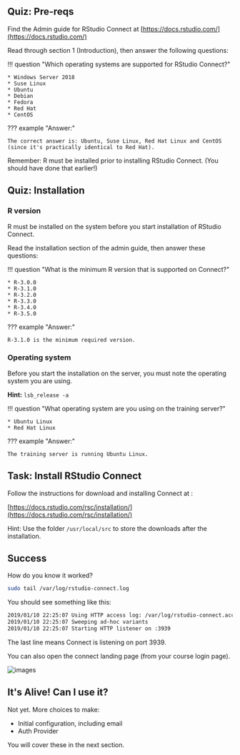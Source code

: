 
## Quiz: Pre-reqs

Find the Admin guide for RStudio Connect at [https://docs.rstudio.com/](https://docs.rstudio.com/)

Read through section 1 (Introduction), then answer the following questions:

!!! question "Which operating systems are supported for RStudio Connect?"

    * Windows Server 2018
    * Suse Linux
    * Ubuntu
    * Debian
    * Fedora
    * Red Hat
    * CentOS
    
??? example "Answer:"

    The correct answer is: Ubuntu, Suse Linux, Red Hat Linux and CentOS (since it's practically identical to Red Hat).


Remember: R must be installed prior to installing RStudio Connect. (You should have done that earlier!)


## Quiz: Installation

### R version

R must be installed on the system before you start installation of RStudio Connect.

Read the installation section of the admin guide, then answer these questions:

!!! question "What is the minimum R version that is supported on Connect?"
    
    * R-3.0.0
    * R-3.1.0
    * R-3.2.0
    * R-3.3.0
    * R-3.4.0
    * R-3.5.0
    
??? example "Answer:"

    R-3.1.0 is the minimum required version.
    


### Operating system

Before you start the installation on the server, you must note the operating system you are using.

**Hint:** `lsb_release -a`

!!! question "What operating system are you using on the training server?"
    
    * Ubuntu Linux
    * Red Hat Linux


??? example "Answer:"

    The training server is running Ubuntu Linux.
    


## Task: Install RStudio Connect

Follow the instructions for download and installing Connect at :

[https://docs.rstudio.com/rsc/installation/](https://docs.rstudio.com/rsc/installation/)



Hint: Use the folder `/usr/local/src` to store the downloads after the installation.


<asciinema-player src="../../asciicast/install_connect.cast"></asciinema-player>


## Success

How do you know it worked?

```sh
sudo tail /var/log/rstudio-connect.log
```

You should see something like this:

```sh
2019/01/10 22:25:07 Using HTTP access log: /var/log/rstudio-connect.access.log
2019/01/10 22:25:07 Sweeping ad-hoc variants
2019/01/10 22:25:07 Starting HTTP listener on :3939
```

The last line means Connect is listening on port 3939.


You can also open the connect landing page (from your course login page).

![images](assets/welcome.jpg)


## It's Alive! Can I use it?

Not yet. More choices to make:

* Initial configuration, including email
* Auth Provider

You will cover these in the next section.


